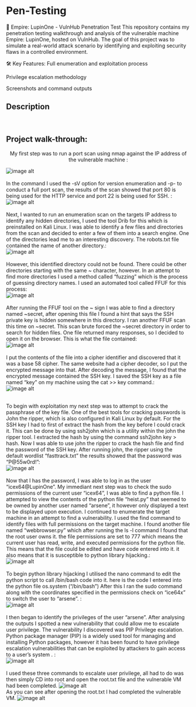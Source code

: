 # Pen-Testing
🔐 Empire: LupinOne - VulnHub Penetration Test
This repository contains my penetration testing walkthrough and analysis of the vulnerable machine Empire: LupinOne, hosted on VulnHub. The goal of this project was to simulate a real-world attack scenario by identifying and exploiting security flaws in a controlled environment.

🛠️ Key Features:
Full enumeration and exploitation process

Privilege escalation methodology

Screenshots and command outputs

 <h2>Description</h2>

<br />

<h2>Project walk-through:</h2>

<p align="center">
My first step was to run a port scan using nmap against the IP address of the vulnerable machine : <br/>

![image alt](https://github.com/Samuel-James971/Pen-Testing/blob/main/1.png?raw=true)
<br />
<br />
In the command I used the -sV option for version enumeration and -p- to conduct a full port scan, the results of the scan showed that port 80 is being used for the HTTP service and port 22 is being used for SSH. :  <br/>
![image alt](https://github.com/Samuel-James971/Pen-Testing/blob/main/2.png?raw=true)
<br />
<br />
Next, I wanted to run an enumeration scan on the targets IP address to identify any hidden directories, I used the tool Drib for this which is preinstalled on Kali Linux. I was able to identify a few files and directories from the scan and decided to enter a few of them into a search engine. One of the directories lead me to an interesting discovery. The robots.txt file contained the name of another directory.: <br/>
![image alt](https://github.com/Samuel-James971/Pen-Testing/blob/main/3.png?raw=true)
<br />
<br />
However, this identified directory could not be found. There could be other directories starting with the same ~ character, however. In an attempt to find more directories I used a method called “fuzzing” which is the process of guessing directory names. I used an automated tool called FFUF for this process:   <br/>
![image alt](https://github.com/Samuel-James971/Pen-Testing/blob/main/4.png?raw=true)
<br />
<br />
After running the FFUF tool on the ~ sign I was able to find a directory named ~secret, after opening this file I found a hint that says the SSH private key is hidden somewhere in this directory. I ran another FFUF scan this time on ~secret. This scan brute forced the ~secret directory in order to search for hidden files. One file returned many responses, so I decided to open it on the browser. This is what the file contained:  <br/>
![image alt](https://github.com/Samuel-James971/Pen-Testing/blob/main/5.png?raw=true)
<br />
<br />
I put the contents of the file into a cipher identifier and discovered that it was a base 58 cipher. The same website had a cipher decoder, so I put the encrypted message into that. After decoding the message, I found that the encrypted message contained the SSH key. I saved the SSH key as a file named “key” on my machine using the cat >> key command.:  <br/>
![image alt](https://github.com/Samuel-James971/Pen-Testing/blob/main/7.png?raw=true)
<br />
<br />

To begin with exploitation my next step was to attempt to crack the passphrase of the key file. One of the best tools for cracking passwords is John the ripper, which is also configured in Kali Linux by default. For the SSH key I had to first of extract the hash from the key before I could crack it. This can be done by using ssh2john which is a utility within the john the ripper tool. I extracted the hash by using the command ssh2john key > hash. 
Now I was able to use john the ripper to crack the hash file and find the password of the SSH key. After running john, the ripper using the default wordlist “fasttrack.txt” the results showed that the password was “P@55w0rd!”:  <br/>
![image alt](https://github.com/Samuel-James971/Pen-Testing/blob/main/8.png?raw=true)
<br />
<br />
Now that I has the password, I was able to log in as the user “icex64@LupinOne”. My immediant next step was to check the sudo permissions of the current user “icex64”, I was able to find a python file. I attempted to view the contents of the python file “heist.py” that seemed to be owned by another user named “arsene”, it however only displayed a text to be displayed upon execution. I continued to enumerate the target machine in an attempt to find a vulnerability. 
I used the find command to identify files with full permissions on the target machine. I found another file named “webbrowser.py” which after running the ls -l command I found that the root user owns it. the file permissions are set to 777 which means the current user has read, write, and executed permissions for the python file. This means that the file could be edited and have code entered into it. it also means that it is susceptible to python library hijacking.:  <br/>
![image alt](https://github.com/Samuel-James971/Pen-Testing/blob/main/9.png?raw=true)
<br />
<br />
 To begin python library hijacking I utilised the nano command to edit the python script to call /bin/bash code into it. here is the code I entered into the python file os.system (“/bin/bash”)
After this I ran the sudo command along with the coordinates specified in the permissions check on “ice64x” to switch the user to “arsene”. 
:  <br/>
![image alt](https://github.com/Samuel-James971/Pen-Testing/blob/main/10.png?raw=true)
<br />
<br />
I then began to identify the privileges of the user “arsene”. After analysing the outputs I spotted a new vulnerability that could allow me to escalate user privilege. The vulnerability I discovered was PIP Privilege escalation. Python package manager (PIP) is a widely used tool for managing and installing Python packages, however it has been found to have privilege escalation vulnerabilities that can be exploited by attackers to gain access to a user’s system . 
:  <br/>
![image alt](https://github.com/Samuel-James971/Pen-Testing/blob/main/11.png?raw=true)
<br />
<br />
I used these three commands to escalate user privilege, all had to do was then simply CD into root and open the root.txt file and the vulnerable VM had been completed.
![image alt](https://github.com/Samuel-James971/Pen-Testing/blob/main/12.png?raw=true)
<br />
As you can see after opening the root.txt I had completed the vulnerable VM.
![image alt](https://github.com/Samuel-James971/Pen-Testing/blob/main/13.png?raw=true)





<!--
 ```diff
- text in red
+ text in green
! text in orange
# text in gray
@@ text in purple (and bold)@@
```
--!>
